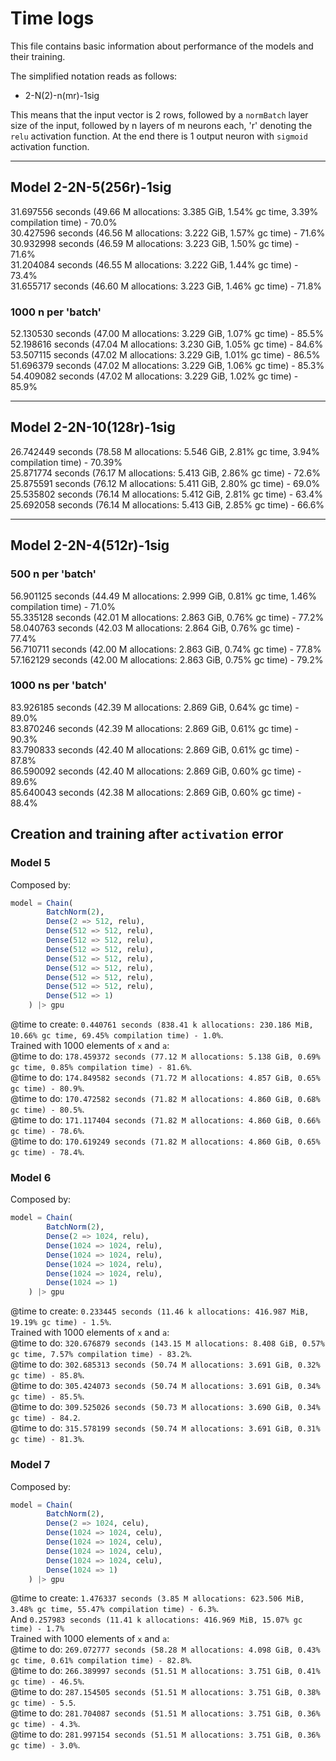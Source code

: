 # Time logs

This file contains basic information about performance of the models and their training.

The simplified notation reads as follows:

* 2-N(2)-n(mr)-1sig

This means that the input vector is 2 rows, followed by a ``normBatch`` layer size of the input, followed by n layers of m neurons each, 'r' denoting the ``relu`` activation function. At the end there is 1 output neuron with ``sigmoid`` activation function.

***

## Model 2-2N-5(256r)-1sig

31.697556 seconds (49.66 M allocations: 3.385 GiB, 1.54% gc time, 3.39% compilation time) - 70.0%\
30.427596 seconds (46.56 M allocations: 3.222 GiB, 1.57% gc time) - 71.6%\
30.932998 seconds (46.59 M allocations: 3.223 GiB, 1.50% gc time) - 71.6%\
31.204084 seconds (46.55 M allocations: 3.222 GiB, 1.44% gc time) - 73.4%\
31.655717 seconds (46.60 M allocations: 3.223 GiB, 1.46% gc time) - 71.8%

### 1000 n per 'batch'

52.130530 seconds (47.00 M allocations: 3.229 GiB, 1.07% gc time) - 85.5%\
52.198616 seconds (47.04 M allocations: 3.230 GiB, 1.05% gc time) - 84.6%\
53.507115 seconds (47.02 M allocations: 3.229 GiB, 1.01% gc time) - 86.5%\
51.696379 seconds (47.02 M allocations: 3.229 GiB, 1.06% gc time) - 85.3%\
54.409082 seconds (47.02 M allocations: 3.229 GiB, 1.02% gc time) - 85.9%

***

## Model 2-2N-10(128r)-1sig

26.742449 seconds (78.58 M allocations: 5.546 GiB, 2.81% gc time, 3.94% compilation time) - 70.39%\
25.871774 seconds (76.17 M allocations: 5.413 GiB, 2.86% gc time) - 72.6%\
25.875591 seconds (76.12 M allocations: 5.411 GiB, 2.80% gc time) - 69.0%\
25.535802 seconds (76.14 M allocations: 5.412 GiB, 2.81% gc time) - 63.4%\
25.692058 seconds (76.14 M allocations: 5.413 GiB, 2.85% gc time) - 66.6%

***

## Model 2-2N-4(512r)-1sig

### 500 n per 'batch'

56.901125 seconds (44.49 M allocations: 2.999 GiB, 0.81% gc time, 1.46% compilation time) - 71.0%\
55.335128 seconds (42.01 M allocations: 2.863 GiB, 0.76% gc time) - 77.2%\
58.040763 seconds (42.03 M allocations: 2.864 GiB, 0.76% gc time) - 77.4%\
56.710711 seconds (42.00 M allocations: 2.863 GiB, 0.74% gc time) - 77.8%\
57.162129 seconds (42.00 M allocations: 2.863 GiB, 0.75% gc time) - 79.2%

### 1000 ns per 'batch'

83.926185 seconds (42.39 M allocations: 2.869 GiB, 0.64% gc time) - 89.0%\
83.870246 seconds (42.39 M allocations: 2.869 GiB, 0.61% gc time) - 90.3%\
83.790833 seconds (42.40 M allocations: 2.869 GiB, 0.61% gc time) - 87.8%\
86.590092 seconds (42.40 M allocations: 2.869 GiB, 0.60% gc time) - 89.6%\
85.640043 seconds (42.38 M allocations: 2.869 GiB, 0.60% gc time) - 88.4%

## Creation and training after `activation` error

### Model 5

Composed by:

````jl
model = Chain(
        BatchNorm(2),
        Dense(2 => 512, relu),
        Dense(512 => 512, relu),
        Dense(512 => 512, relu),
        Dense(512 => 512, relu),
        Dense(512 => 512, relu),
        Dense(512 => 512, relu),
        Dense(512 => 512, relu),
        Dense(512 => 512, relu),
        Dense(512 => 1)
    ) |> gpu
````

@time to create: `0.440761 seconds (838.41 k allocations: 230.186 MiB, 10.66% gc time, 69.45% compilation time) - 1.0%`.\
Trained with 1000 elements of `x` and `a`:\
@time to do: `178.459372 seconds (77.12 M allocations: 5.138 GiB, 0.69% gc time, 0.85% compilation time) - 81.6%`.\
@time to do: `174.849582 seconds (71.72 M allocations: 4.857 GiB, 0.65% gc time) - 80.9%`.\
@time to do: `170.472582 seconds (71.82 M allocations: 4.860 GiB, 0.68% gc time) - 80.5%`.\
@time to do: `171.117404 seconds (71.82 M allocations: 4.860 GiB, 0.66% gc time) - 78.6%`.\
@time to do: `170.619249 seconds (71.82 M allocations: 4.860 GiB, 0.65% gc time) - 78.4%`.

### Model 6

Composed by:

````jl
model = Chain(
        BatchNorm(2),
        Dense(2 => 1024, relu),
        Dense(1024 => 1024, relu),
        Dense(1024 => 1024, relu),
        Dense(1024 => 1024, relu),
        Dense(1024 => 1024, relu),
        Dense(1024 => 1)
    ) |> gpu
````

@time to create: `0.233445 seconds (11.46 k allocations: 416.987 MiB, 19.19% gc time) - 1.5%`.\
Trained with 1000 elements of `x` and `a`:\
@time to do: `320.676879 seconds (143.15 M allocations: 8.408 GiB, 0.57% gc time, 7.57% compilation time) - 83.2%`.\
@time to do: `302.685313 seconds (50.74 M allocations: 3.691 GiB, 0.32% gc time) - 85.8%`.\
@time to do: `305.424073 seconds (50.74 M allocations: 3.691 GiB, 0.34% gc time) - 85.5%`.\
@time to do: `309.525026 seconds (50.73 M allocations: 3.690 GiB, 0.34% gc time) - 84.2`.\
@time to do: `315.578199 seconds (50.74 M allocations: 3.691 GiB, 0.31% gc time) - 81.3%`.

### Model 7

Composed by:

````jl
model = Chain(
        BatchNorm(2),
        Dense(2 => 1024, celu),
        Dense(1024 => 1024, celu),
        Dense(1024 => 1024, celu),
        Dense(1024 => 1024, celu),
        Dense(1024 => 1024, celu),
        Dense(1024 => 1)
    ) |> gpu
````

@time to create: `1.476337 seconds (3.85 M allocations: 623.506 MiB, 3.48% gc time, 55.47% compilation time) - 6.3%`.\
And `0.257983 seconds (11.41 k allocations: 416.969 MiB, 15.07% gc time) - 1.7%`\
Trained with 1000 elements of `x` and `a`:\
@time to do: `269.072777 seconds (58.28 M allocations: 4.098 GiB, 0.43% gc time, 0.61% compilation time) - 82.8%`.\
@time to do: `266.389997 seconds (51.51 M allocations: 3.751 GiB, 0.41% gc time) - 46.5%`.\
@time to do: `287.154505 seconds (51.51 M allocations: 3.751 GiB, 0.38% gc time) - 5.5`.\
@time to do: `281.704087 seconds (51.51 M allocations: 3.751 GiB, 0.36% gc time) - 4.3%`.\
@time to do: `281.997154 seconds (51.51 M allocations: 3.751 GiB, 0.36% gc time) - 3.0%`.
